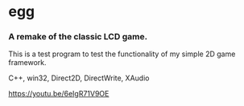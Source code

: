 # egg
### A remake of the classic LCD game.

This is a test program to test the functionality of my simple 2D game framework.

C++, win32, Direct2D, DirectWrite, XAudio

https://youtu.be/6eIgR71V9OE

